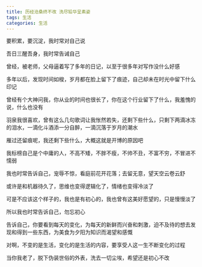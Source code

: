 ```yaml
---
title: 历经沧桑终不改 洗尽铅华呈素姿
tags: 生活
categories: 生活
---
```


要积累，要沉淀，我时常对自己说

吾日三醒吾身，我时常告诫自己

曾经，被老师，父母逼着写了多年的日记，以至于很多年对写作没什么好感

多年以后，发现时间如梭，岁月都在脸上留下了痕迹，自己却未在时光中留下什么印记

曾经有个大神问我，你从业的时间也很长了，你在这个行业留下了什么，我羞愧的说，什么也没有

羽泉我很喜欢，曾有这么几句歌词让我怅然若失，还剩下些什么，只剩下两滴冰冻的泪水，一滴化斗酒添一分自醉，一滴沉落于岁月的潮水

雁过还留痕呢，我还剩下些什么，大概这就是开博的原因吧


我标榜自己是个中庸的人，不高不矮，不胖不瘦，不帅不丑，不富不穷，不冒进不懦弱

我也时常告诉自己，宠辱不惊，看庭前花开花落；去留无意，望天空云卷云舒

或许是和机器待久了，思维也变得逻辑化了，情绪也变得冷淡了

可是不应该这个样子的，我也是有初心的，我也曾有这美好愿望的，只是慢慢淡了

所以我也时常告诉自己，勿忘初心

告诉自己，你要看到每天的变化，为每天的新鲜而兴奋和刺激，迫不及待的想去发现和得到一些东西，为美食为夕阳为知识而渴望和感慨

对啊，不变的是生活，变化的是生活的内容，要享受人这一生不断变化的过程

当你我老了，脱下伪装世俗的外表，洗去一切尘埃，希望还是初心不改






